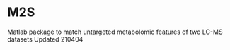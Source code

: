# M2S
Matlab package to match untargeted metabolomic features of two LC-MS datasets 
Updated 210404
